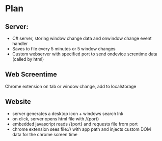 # Plan 

## Server:
- C# server, storing window change data and onwindow change event handler
- Saves to file every 5 minutes or 5 window changes
- Custom webserver with specified port to send ondevice screntime data (called by html)


## Web Screentime
Chrome extension
on tab or window change, add to localstorage

## Website
- server generates a desktop icon + windows search lnk
- on click, server opens html file with /{port}
- embedded javascript reads /{port} and requests file from port
- chrome extension sees file:// with app path and injects custom DOM data for the chrome screen time